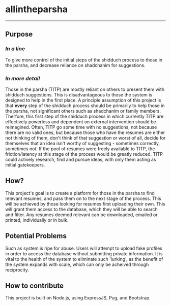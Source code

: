 # allintheparsha

-----------------------

## Purpose

### *In a line*
To give more control of the initial steps of the shidduch process to those in the parsha, and decrease reliance on shadchanim for suggestions.

### *In more detail*
Those in the parsha (TITP) are mostly reliant on others to present them with shidduch suggestions. This is disadvantageous to those the system is designed to help in the first place. A principle assumption of this project is that **every** step of the shidduch process should be primarily to help those in the parsha, not significant others such as shadchanim or family members. Therfore, this first step of the shidduch process in which currently TITP are effectively powerless and dependent on external intervention should be reimagined.
Often, TITP go some time with no suggestions, not because there are no valid ones, but because those who have the resumes are either not thinking of them, don't think of that suggestion or worst of all, decide for themselves that an idea isn't worthy of suggesting - sometimes correctly, sometimes not.
If the pool of resumes were freely available to TITP, the friction/latency at this stage of the process would be greatly reduced. TITP could actively research, find and pursue ideas, with only them acting as initial gatekeepers.



## How?

This project's goal is to create a platform for those in the parsha to find relevant resumes, and pass them on to the next stage of the process.
This will be achieved by those looking for resumes first uploading their own. This will grant them access to the database, which they will be able to search and filter. Any resumes deemed relevant can be downloaded, emailed or printed, individually or in bulk.

## Potential Problems

Such as system is ripe for abuse. Users will attempt to upload fake profiles in order to access the database without submitting private information. It is vital to the health of the system to eliminate such 'lurking', as the benefit of the system expands with scale, which can only be acheived through reciprocity.

## How to contribute

This project is built on Node.js, using ExpressJS, Pug, and Bootstrap.
